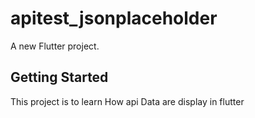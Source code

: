 # apitest_jsonplaceholder

A new Flutter project.

## Getting Started

This project is to learn How api Data are display in flutter
